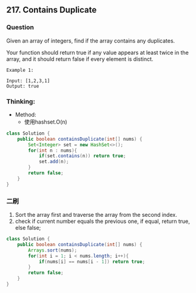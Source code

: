 ## 217. Contains Duplicate

### Question
Given an array of integers, find if the array contains any duplicates.

Your function should return true if any value appears at least twice in the array, and it should return false if every element is distinct.

```
Example 1:

Input: [1,2,3,1]
Output: true
```

### Thinking:
* Method:
	* 使用hashset.O(n)

```Java
class Solution {
    public boolean containsDuplicate(int[] nums) {
        Set<Integer> set = new HashSet<>();
        for(int n : nums){
            if(set.contains(n)) return true;
            set.add(n);
        }
        return false;
    }
}
```

### 二刷
1. Sort the array first and traverse the array from the second index.
2. check if current number equals the previous one, if equal, return true, else false;
```Java
class Solution {
    public boolean containsDuplicate(int[] nums) {
        Arrays.sort(nums);
        for(int i = 1; i < nums.length; i++){
            if(nums[i] == nums[i - 1]) return true;
        }
        return false;
    }
}
```